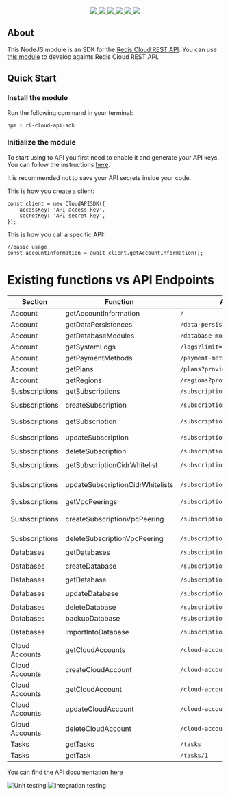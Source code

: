 <p align='center'>
  <a href='https://www.npmjs.com/package/rl-cloud-api-sdk'>
    <img src='https://img.shields.io/npm/v/rl-cloud-api-sdk/latest?style=plastic' target='_blank' />
  </a>
  <a href='https://npmjs.org/package/rl-cloud-api-sdk' style='width:25px;height:20px;'>
    <img src='https://img.shields.io/npm/dm/rl-cloud-api-sdk.svg?color=blue&style=plastic' target='_blank' />
  </a>
  <a href='https://github.com/RedisLabs/rl-cloud-api-sdk/issues' style='width:25px;height:20px;'>
    <img src='https://img.shields.io/github/issues/RedisLabs/rl-cloud-api-sdk?style=plastic' target='_blank' />
  </a>
  <a href='https://npmjs.org/package/rl-cloud-api-sdk' style='width:25px;height:20px;'>
    <img src='https://img.shields.io/bundlephobia/min/rl-cloud-api-sdk/latest?style=plastic' target='_blank' />
  </a>
  <a href='https://github.com/RedisLabs/rl-cloud-api-sdk/commits/master'>
    <img src='https://img.shields.io/github/last-commit/RedisLabs/rl-cloud-api-sdk?style=plastic' />
  </a>
  <a href='https://github.com/RedisLabs/rl-cloud-api-sdk/blob/master/LICENSE'>
    <img src='https://img.shields.io/badge/license-BSD%203%20Clause-blue.svg?style=plastic' target='_blank' />
  </a>
</p></p>

## About
This NodeJS module is an SDK for the [Redis Cloud REST API](https://docs.redislabs.com/latest/rc/api/).
You can use [this module](https://www.npmjs.com/package/rl-cloud-api-sdk) to develop againts Redis Cloud REST API.

## Quick Start

### Install the module
Run the following command in your terminal:

`npm i rl-cloud-api-sdk`

### Initialize the module
To start using to API you first need to enable it and generate your API keys. You can follow the instructions [here](https://docs.redislabs.com/latest/rc/api/how-to/create-api-keys-for-your-team/). 

It is recommended not to save your API secrets inside your code.

This is how you create a client:
```
const client = new CloudAPISDK({
    accessKey: 'API access key',
    secretKey: 'API secret key',
});
```

This is how you call a specific API:
```
//basic usage
const accountInformation = await client.getAccountInformation();
```
# Existing functions vs API Endpoints
| Section        | Function                  | API endpoint                          | Usage                                  |
|--------------- | ------------------------- | ------------------------------------- | -------------------------------------- |
| Account        | getAccountInformation            | `/`                                   | `await client.getAccountInformation()`                                    |
| Account        | getDataPersistences              | `/data-persistence`                   | `await client.getDataPersistence()`                                       |
| Account        | getDatabaseModules               | `/database-modules`                   | `await client.getDatabasesModules()`                                      |
| Account        | getSystemLogs                    | `/logs?limit=1&offset=3`              | `await client.getSystemLogs(1, 3)`                                        |
| Account        | getPaymentMethods                | `/payment-methods`                    | `await client.getPaymentMethods()`                                        |
| Account        | getPlans                         | `/plans?provider=AWS`                 | `await client.getPlans('AWS')`                                            |
| Account        | getRegions                       | `/regions?provider=AWS`               | `await client.getRegions('AWS')`                                          |
| Susbscriptions | getSubscriptions                 | `/subscriptions`                      | `await client.getSubscriptions()`                                         |
| Susbscriptions | createSubscription               | `/subscriptions`                      | `await client.createSubscription({name: 'sub1', ....})`                   |
| Susbscriptions | getSubscription                  | `/subscriptions/1`                    | `await client.updateSubscription(1, {name: 'sub1'...})`                   |
| Susbscriptions | updateSubscription               | `/subscriptions/1`                    | `await client.updateSubscription(1, {name: 'sub1'...})`                   |
| Susbscriptions | deleteSubscription               | `/subscriptions/1`                    | `await client.deleteSubscription(1)`                                      |
| Susbscriptions | getSubscriptionCidrWhitelist     | `/subscriptions/1/cidr`               | `await client.getSubscriptionCidrWhitelist(1)`                            |
| Susbscriptions | updateSubscriptionCidrWhitelists | `/subscriptions/1/cidr`               | `await client.updateSubscriptionCidrWhitelists(1, {cidrIps: [...], ..})`  |
| Susbscriptions | getVpcPeerings                   | `/subscriptions/1/peerings`           | `await client.getVpcPeerings(1)`                                          |
| Susbscriptions | createSubscriptionVpcPeering     | `/subscriptions/1/peerings`           | `await client.createSubscriptionVpcPeering(1, {region: 'us-east-1',...})` |
| Susbscriptions | deleteSubscriptionVpcPeering     | `/subscriptions/1/peerings/1`         | `await client.deleteSubscriptionVpcPeering(1, 1)`                         |
| Databases      | getDatabases                     | `/subscriptions/1/databases`          | `await client.getDatabases()`                                             |
| Databases      | createDatabase                   | `/subscriptions/1/databases`          | `await client.createDatabase(1, {name: 'db1', ..})`                       |
| Databases      | getDatabase                      | `/subscriptions/1/databases/1`        | `await client.getDatabase(1, 1)`                                          |
| Databases      | updateDatabase                   | `/subscriptions/1/databases/1`        | `await client.updateDatabase(1, 1, {name: 'db2', ..})`                    |
| Databases      | deleteDatabase                   | `/subscriptions/1/databases/1`        | `await client.deleteDatabase(1, 1)`                                       |
| Databases      | backupDatabase                   | `/subscriptions/1/databases/1/backup` | `await client.backupDatabase(1, 1)`                                       |
| Databases      | importIntoDatabase               | `/subscriptions/1/databases/1/import` | `await client.importIntoDatabase(1, 1, {importFromUri: 's3://...'})`      |
| Cloud Accounts | getCloudAccounts                 | `/cloud-accounts`                     | `await client.getCloudAccounts()`                                         |
| Cloud Accounts | createCloudAccount               | `/cloud-accouts`                      | `await client.createCloudAccount({name: 'c1'...})`                        |
| Cloud Accounts | getCloudAccount                  | `/cloud-accounts/1`                   | `await client.getCloudAccount(1)`                                         |
| Cloud Accounts | updateCloudAccount               | `/cloud-accounts/1`                   | `await client.updateCloudAccount(1)`                                      |
| Cloud Accounts | deleteCloudAccount               | `/cloud-accounts/1`                   | `await client.deleteCloudAccount(1)`                                      |
| Tasks          | getTasks                         | `/tasks`                              | `await client.getTasks()`                                                 |
| Tasks          | getTask                          | `/tasks/1`                            | `await client.getTask()`                                                  |

You can find the API documentation [here](https://api.redislabs.com/v1/swagger-ui.html)

![Unit testing](https://github.com/RedisLabs/rl-cloud-api-sdk/workflows/Unit%20testing/badge.svg) ![Integration testing](https://github.com/RedisLabs/rl-cloud-api-sdk/workflows/Integration%20testing/badge.svg)
